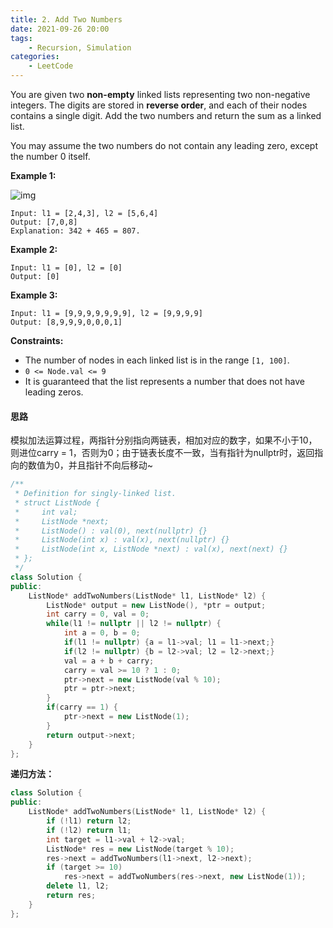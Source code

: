 ```yaml
---
title: 2. Add Two Numbers
date: 2021-09-26 20:00
tags:
    - Recursion, Simulation
categories:
    - LeetCode
---
```


You are given two **non-empty** linked lists representing two non-negative integers. The digits are stored in **reverse order**, and each of their nodes contains a single digit. Add the two numbers and return the sum as a linked list.

You may assume the two numbers do not contain any leading zero, except the number 0 itself.

**Example 1:**

![img](https://assets.leetcode.com/uploads/2020/10/02/addtwonumber1.jpg)

```
Input: l1 = [2,4,3], l2 = [5,6,4]
Output: [7,0,8]
Explanation: 342 + 465 = 807.
```

**Example 2:**

```
Input: l1 = [0], l2 = [0]
Output: [0]
```

**Example 3:**

```
Input: l1 = [9,9,9,9,9,9,9], l2 = [9,9,9,9]
Output: [8,9,9,9,0,0,0,1]
```

**Constraints:**

- The number of nodes in each linked list is in the range `[1, 100]`.
- `0 <= Node.val <= 9`
- It is guaranteed that the list represents a number that does not have leading zeros.

#### 思路

模拟加法运算过程，两指针分别指向两链表，相加对应的数字，如果不小于10，则进位carry = 1，否则为0；由于链表长度不一致，当有指针为nullptr时，返回指向的数值为0，并且指针不向后移动~

```c++
/**
 * Definition for singly-linked list.
 * struct ListNode {
 *     int val;
 *     ListNode *next;
 *     ListNode() : val(0), next(nullptr) {}
 *     ListNode(int x) : val(x), next(nullptr) {}
 *     ListNode(int x, ListNode *next) : val(x), next(next) {}
 * };
 */
class Solution {
public:
    ListNode* addTwoNumbers(ListNode* l1, ListNode* l2) {
        ListNode* output = new ListNode(), *ptr = output;
        int carry = 0, val = 0;
        while(l1 != nullptr || l2 != nullptr) {
            int a = 0, b = 0;
            if(l1 != nullptr) {a = l1->val; l1 = l1->next;}
            if(l2 != nullptr) {b = l2->val; l2 = l2->next;}
            val = a + b + carry;
            carry = val >= 10 ? 1 : 0;
            ptr->next = new ListNode(val % 10);
            ptr = ptr->next;
        }
        if(carry == 1) {
            ptr->next = new ListNode(1);
        }  
        return output->next;
    }
};
```

**递归方法：**

```c++
class Solution {
public:
    ListNode* addTwoNumbers(ListNode* l1, ListNode* l2) {
        if (!l1) return l2;
        if (!l2) return l1;
        int target = l1->val + l2->val;
        ListNode* res = new ListNode(target % 10);
        res->next = addTwoNumbers(l1->next, l2->next);
        if (target >= 10)
            res->next = addTwoNumbers(res->next, new ListNode(1));
        delete l1, l2;
        return res;
    }
};
```



